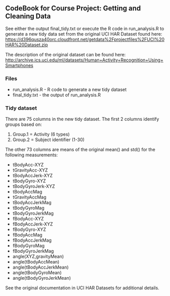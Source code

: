 ## CodeBook for Course Project: Getting and Cleaning Data

See either the output final_tidy.txt or execute the R code in run_analysis.R to generate a new tidy data set from the original UCI HAR Dataset found here:
https://d396qusza40orc.cloudfront.net/getdata%2Fprojectfiles%2FUCI%20HAR%20Dataset.zip 

The description of the original dataset can be found here:
http://archive.ics.uci.edu/ml/datasets/Human+Activity+Recognition+Using+Smartphones

### Files
* run_analysis.R - R code to generate a new tidy dataset
* final_tidy.txt - the output of run_analysis.R

### Tidy dataset
There are 75 columns in the new tidy dataset. The first 2 columns identify groups based on:

1. Group.1 = Activity (6 types)
2. Group.2 = Subject identifier (1-30)

The other 73 columns are means of the original mean() and std() for the following measurements:

* tBodyAcc-XYZ
* tGravityAcc-XYZ
* tBodyAccJerk-XYZ
* tBodyGyro-XYZ
* tBodyGyroJerk-XYZ
* tBodyAccMag
* tGravityAccMag
* tBodyAccJerkMag
* tBodyGyroMag
* tBodyGyroJerkMag
* fBodyAcc-XYZ
* fBodyAccJerk-XYZ
* fBodyGyro-XYZ
* fBodyAccMag
* fBodyAccJerkMag
* fBodyGyroMag
* fBodyGyroJerkMag
* angle(XYZ,gravityMean)
* angle(tBodyAccMean)
* angle(tBodyAccJerkMean)
* angle(tBodyGyroMean)
* angle(tBodyGyroJerkMean)

See the original documentation in UCI HAR Datasets for additional details.